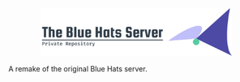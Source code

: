 <p align="center">
 <img src="logo.png" width="75%">
</p>

A remake of the original Blue Hats server.
